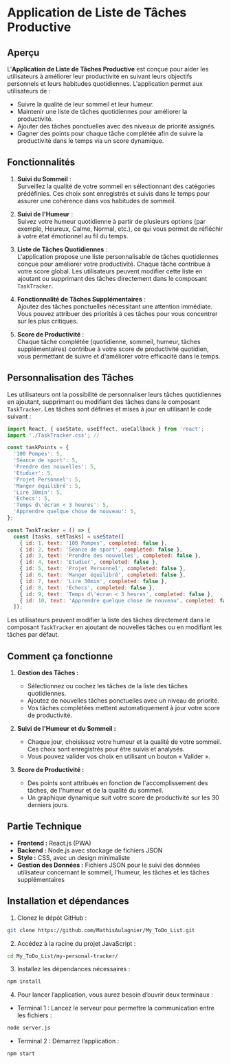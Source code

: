 # Application de Liste de Tâches Productive

## Aperçu

L'**Application de Liste de Tâches Productive** est conçue pour aider les utilisateurs à améliorer leur productivité en suivant leurs objectifs personnels et leurs habitudes quotidiennes. L'application permet aux utilisateurs de :

- Suivre la qualité de leur sommeil et leur humeur.
- Maintenir une liste de tâches quotidiennes pour améliorer la productivité.
- Ajouter des tâches ponctuelles avec des niveaux de priorité assignés.
- Gagner des points pour chaque tâche complétée afin de suivre la productivité dans le temps via un score dynamique.



## Fonctionnalités

1. **Suivi du Sommeil** :  
   Surveillez la qualité de votre sommeil en sélectionnant des catégories prédéfinies. Ces choix sont enregistrés et suivis dans le temps pour assurer une cohérence dans vos habitudes de sommeil.

2. **Suivi de l'Humeur** :  
   Suivez votre humeur quotidienne à partir de plusieurs options (par exemple, Heureux, Calme, Normal, etc.), ce qui vous permet de réfléchir à votre état émotionnel au fil du temps.

3. **Liste de Tâches Quotidiennes** :  
   L'application propose une liste personnalisable de tâches quotidiennes conçue pour améliorer votre productivité. Chaque tâche contribue à votre score global. Les utilisateurs peuvent modifier cette liste en ajoutant ou supprimant des tâches directement dans le composant `TaskTracker`.

4. **Fonctionnalité de Tâches Supplémentaires** :  
   Ajoutez des tâches ponctuelles nécessitant une attention immédiate. Vous pouvez attribuer des priorités à ces tâches pour vous concentrer sur les plus critiques.

5. **Score de Productivité** :  
   Chaque tâche complétée (quotidienne, sommeil, humeur, tâches supplémentaires) contribue à votre score de productivité quotidien, vous permettant de suivre et d'améliorer votre efficacité dans le temps.

## Personnalisation des Tâches

Les utilisateurs ont la possibilité de personnaliser leurs tâches quotidiennes en ajoutant, supprimant ou modifiant des tâches dans le composant `TaskTracker`. Les tâches sont définies et mises à jour en utilisant le code suivant :

```javascript
import React, { useState, useEffect, useCallback } from 'react';
import './TaskTracker.css'; // 

const taskPoints = {
  '100 Pompes': 5,
  'Séance de sport': 5,
  'Prendre des nouvelles': 5,
  'Etudier': 5,
  'Projet Personnel': 5,
  'Manger équilibré': 5,
  'Lire 30min': 5,
  'Echecs': 5,
  'Temps d\'écran < 3 heures': 5,
  'Apprendre quelque chose de nouveau': 5,
};

const TaskTracker = () => {
  const [tasks, setTasks] = useState([
    { id: 1, text: '100 Pompes', completed: false },
    { id: 2, text: 'Séance de sport', completed: false },
    { id: 3, text: 'Prendre des nouvelles', completed: false },
    { id: 4, text: 'Etudier', completed: false },
    { id: 5, text: 'Projet Personnel', completed: false },
    { id: 6, text: 'Manger équilibré', completed: false },
    { id: 7, text: 'Lire 30min', completed: false },
    { id: 8, text: 'Echecs', completed: false },
    { id: 9, text: 'Temps d\'écran < 3 heures', completed: false },
    { id: 10, text: 'Apprendre quelque chose de nouveau', completed: false },
  ]);
```

Les utilisateurs peuvent modifier la liste des tâches directement dans le composant `TaskTracker` en ajoutant de nouvelles tâches ou en modifiant les tâches par défaut.

## Comment ça fonctionne

1. **Gestion des Tâches :**
   - Sélectionnez ou cochez les tâches de la liste des tâches quotidiennes.
   - Ajoutez de nouvelles tâches ponctuelles avec un niveau de priorité.
   - Vos tâches complétées mettent automatiquement à jour votre score de productivité.

2. **Suivi de l'Humeur et du Sommeil :**
   - Chaque jour, choisissez votre humeur et la qualité de votre sommeil. Ces choix sont enregistrés pour être suivis et analysés.
   - Vous pouvez valider vos choix en utilisant un bouton « Valider ».

3. **Score de Productivité :**
   - Des points sont attribués en fonction de l'accomplissement des tâches, de l'humeur et de la qualité du sommeil.
   - Un graphique dynamique suit votre score de productivité sur les 30 derniers jours.

## Partie Technique

- **Frontend :** React.js (PWA)
- **Backend :** Node.js avec stockage de fichiers JSON
- **Style :** CSS, avec un design minimaliste
- **Gestion des Données :** Fichiers JSON pour le suivi des données utilisateur concernant le sommeil, l'humeur, les tâches et les tâches supplémentaires

## Installation et dépendances

1. Clonez le dépôt GitHub :

```bash
git clone https://github.com/MathisAulagnier/My_ToDo_List.git
```

2.	Accédez à la racine du projet JavaScript :

```bash
cd My_ToDo_List/my-personal-tracker/
```

3.	Installez les dépendances nécessaires :

```bash
npm install
```

4.	Pour lancer l’application, vous aurez besoin d’ouvrir deux terminaux :
   - Terminal 1 : Lancez le serveur pour permettre la communication entre les fichiers :
     
```bash
node server.js
```

   - Terminal 2 : Démarrez l’application :

```bash
npm start
```


